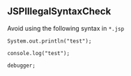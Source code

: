 ## JSPIllegalSyntaxCheck

Avoid using the following syntax in `*.jsp`

```
System.out.println("test");

console.log("test");

debugger;
```